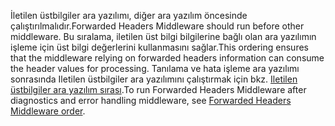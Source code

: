 <span data-ttu-id="ebc9b-101">İletilen üstbilgiler ara yazılımı, diğer ara yazılım öncesinde çalıştırılmalıdır.</span><span class="sxs-lookup"><span data-stu-id="ebc9b-101">Forwarded Headers Middleware should run before other middleware.</span></span> <span data-ttu-id="ebc9b-102">Bu sıralama, iletilen üst bilgi bilgilerine bağlı olan ara yazılımın işleme için üst bilgi değerlerini kullanmasını sağlar.</span><span class="sxs-lookup"><span data-stu-id="ebc9b-102">This ordering ensures that the middleware relying on forwarded headers information can consume the header values for processing.</span></span> <span data-ttu-id="ebc9b-103">Tanılama ve hata işleme ara yazılımı sonrasında Iletilen üstbilgiler ara yazılımını çalıştırmak için bkz. [Iletilen üstbilgiler ara yazılım sırası](xref:host-and-deploy/proxy-load-balancer#fhmo).</span><span class="sxs-lookup"><span data-stu-id="ebc9b-103">To run Forwarded Headers Middleware after diagnostics and error handling middleware, see [Forwarded Headers Middleware order](xref:host-and-deploy/proxy-load-balancer#fhmo).</span></span>